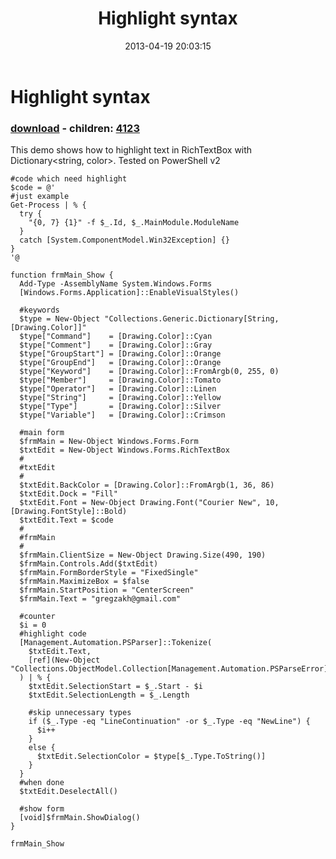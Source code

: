 ﻿---
pid:            4122
poster:         greg zakharov
title:          Highlight syntax
date:           2013-04-19 20:03:15
format:         posh
parent:         0
parent:         0
children:       4123
---

# Highlight syntax

### [download](4122.ps1) - children: [4123](4123.md)

This demo shows how to highlight text in RichTextBox with Dictionary<string, color>. Tested on PowerShell v2

```posh
#code which need highlight
$code = @'
#just example
Get-Process | % {
  try {
    "{0, 7} {1}" -f $_.Id, $_.MainModule.ModuleName
  }
  catch [System.ComponentModel.Win32Exception] {}
}
'@

function frmMain_Show {
  Add-Type -AssemblyName System.Windows.Forms
  [Windows.Forms.Application]::EnableVisualStyles()

  #keywords
  $type = New-Object "Collections.Generic.Dictionary[String, [Drawing.Color]]"
  $type["Command"]    = [Drawing.Color]::Cyan
  $type["Comment"]    = [Drawing.Color]::Gray
  $type["GroupStart"] = [Drawing.Color]::Orange
  $type["GroupEnd"]   = [Drawing.Color]::Orange
  $type["Keyword"]    = [Drawing.Color]::FromArgb(0, 255, 0)
  $type["Member"]     = [Drawing.Color]::Tomato
  $type["Operator"]   = [Drawing.Color]::Linen
  $type["String"]     = [Drawing.Color]::Yellow
  $type["Type"]       = [Drawing.Color]::Silver
  $type["Variable"]   = [Drawing.Color]::Crimson

  #main form
  $frmMain = New-Object Windows.Forms.Form
  $txtEdit = New-Object Windows.Forms.RichTextBox
  #
  #txtEdit
  #
  $txtEdit.BackColor = [Drawing.Color]::FromArgb(1, 36, 86)
  $txtEdit.Dock = "Fill"
  $txtEdit.Font = New-Object Drawing.Font("Courier New", 10, [Drawing.FontStyle]::Bold)
  $txtEdit.Text = $code
  #
  #frmMain
  #
  $frmMain.ClientSize = New-Object Drawing.Size(490, 190)
  $frmMain.Controls.Add($txtEdit)
  $frmMain.FormBorderStyle = "FixedSingle"
  $frmMain.MaximizeBox = $false
  $frmMain.StartPosition = "CenterScreen"
  $frmMain.Text = "gregzakh@gmail.com"

  #counter
  $i = 0
  #highlight code
  [Management.Automation.PSParser]::Tokenize(
    $txtEdit.Text,
    [ref](New-Object "Collections.ObjectModel.Collection[Management.Automation.PSParseError]")
  ) | % {
    $txtEdit.SelectionStart = $_.Start - $i
    $txtEdit.SelectionLength = $_.Length

    #skip unnecessary types
    if ($_.Type -eq "LineContinuation" -or $_.Type -eq "NewLine") {
      $i++
    }
    else {
      $txtEdit.SelectionColor = $type[$_.Type.ToString()]
    }
  }
  #when done
  $txtEdit.DeselectAll()

  #show form
  [void]$frmMain.ShowDialog()
}

frmMain_Show
```
